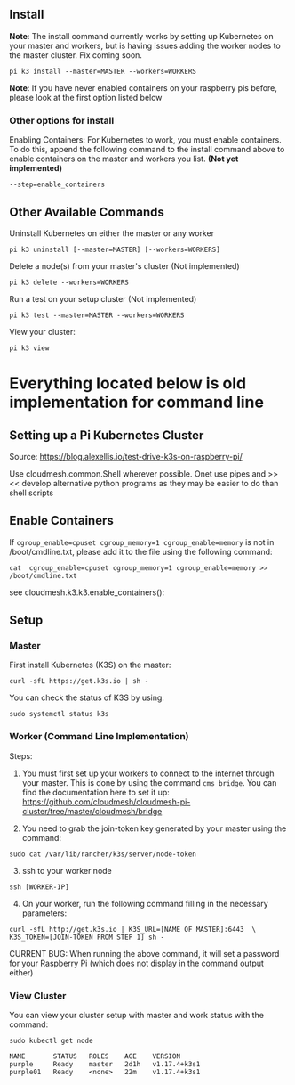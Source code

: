 ## Install 
**Note**: The install command currently works by setting up Kubernetes on your master and workers, but is having issues adding the worker nodes to the master cluster. Fix coming soon. 
```
pi k3 install --master=MASTER --workers=WORKERS
```
**Note**: If you have never enabled containers on your raspberry pis before, please look at the first option listed below

### Other options for install
Enabling Containers: For Kubernetes to work, you must enable containers. To do this, append the following command to the install command above to enable containers on the master and workers you list. **(Not yet implemented)**
```
--step=enable_containers
```

## Other Available Commands
Uninstall Kubernetes on either the master or any worker
```
pi k3 uninstall [--master=MASTER] [--workers=WORKERS]
```

Delete a node(s) from your master's cluster (Not implemented)
```
pi k3 delete --workers=WORKERS
```

Run a test on your setup cluster (Not implemented)
```
pi k3 test --master=MASTER --workers=WORKERS
```

View your cluster:
```
pi k3 view
```


# Everything located below is old implementation for command line
## Setting up a Pi Kubernetes Cluster

Source: <https://blog.alexellis.io/test-drive-k3s-on-raspberry-pi/>

Use cloudmesh.common.Shell wherever possible. Onet use pipes and >> <<
develop alternative python programs as they may be easier to do than shell scripts

## Enable Containers

If ```cgroup_enable=cpuset cgroup_memory=1 cgroup_enable=memory``` is not in /boot/cmdline.txt, please add it to the file using the following command: 
```
cat  cgroup_enable=cpuset cgroup_memory=1 cgroup_enable=memory >>  /boot/cmdline.txt
```

see cloudmesh.k3.k3.enable_containers():

## Setup
### Master
First install Kubernetes (K3S) on the master: 
```
curl -sfL https://get.k3s.io | sh -
```

You can check the status of K3S by using: 
```
sudo systemctl status k3s
```

### Worker (Command Line Implementation)

Steps: 
1. You must first set up your workers to connect to the internet through your master. This is done by using the command ```cms bridge```. You can find the documentation here to set it up: https://github.com/cloudmesh/cloudmesh-pi-cluster/tree/master/cloudmesh/bridge

2. You need to grab the join-token key generated by your master using the command: 
```
sudo cat /var/lib/rancher/k3s/server/node-token
```

3. ssh to your worker node 
```
ssh [WORKER-IP]
```

4. On your worker, run the following command filling in the necessary parameters:
```
curl -sfL http://get.k3s.io | K3S_URL=[NAME OF MASTER]:6443  \
K3S_TOKEN=[JOIN-TOKEN FROM STEP 1] sh -
```
CURRENT BUG: When running the above command, it will set a password for your Raspberry Pi (which does not display in the command output either) 

### View Cluster
You can view your cluster setup with master and work status with the command:
```
sudo kubectl get node

NAME       STATUS   ROLES    AGE    VERSION
purple     Ready    master   2d1h   v1.17.4+k3s1
purple01   Ready    <none>   22m    v1.17.4+k3s1

```
